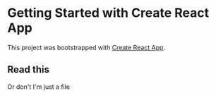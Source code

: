 # Getting Started with Create React App

This project was bootstrapped with [Create React App](https://github.com/facebook/create-react-app).

## Read this
Or don't
I'm just a file

